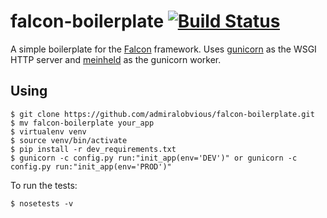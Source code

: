 # falcon-boilerplate [![Build Status](https://travis-ci.org/admiralobvious/falcon-boilerplate.svg?branch=master)](https://travis-ci.org/admiralobvious/falcon-boilerplate)

A simple boilerplate for the [Falcon](https://github.com/falconry/falcon) framework. Uses [gunicorn](https://github.com/benoitc/gunicorn) as the WSGI HTTP server and [meinheld](https://github.com/mopemope/meinheld) as the gunicorn worker. 

## Using

```
$ git clone https://github.com/admiralobvious/falcon-boilerplate.git
$ mv falcon-boilerplate your_app
$ virtualenv venv
$ source venv/bin/activate
$ pip install -r dev_requirements.txt
$ gunicorn -c config.py run:"init_app(env='DEV')" or gunicorn -c config.py run:"init_app(env='PROD')"
```

To run the tests:

```
$ nosetests -v
```

